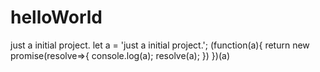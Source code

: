 # helloWorld
just a initial project.
let a = 'just a initial project.';
(function(a){
  return new promise(resolve=>{
    console.log(a);
    resolve(a);
  })
})(a)
